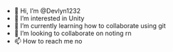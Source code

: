 - 👋 Hi, I’m @Devlyn1232
- 👀 I’m interested in Unity
- 🌱 I’m currently learning how to collaborate using git
- 💞️ I’m looking to collaborate on noting rn
- 📫 How to reach me no

<!---
Devlyn1232/Devlyn1232 is a ✨ special ✨ repository because its `README.md` (this file) appears on your GitHub profile.
You can click the Preview link to take a look at your changes.
--->
